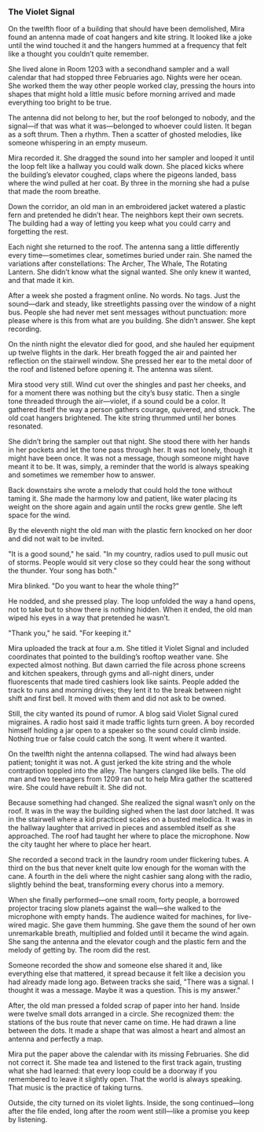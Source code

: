 ### The Violet Signal

On the twelfth floor of a building that should have been demolished, Mira found an antenna made of coat hangers and kite string. It looked like a joke until the wind touched it and the hangers hummed at a frequency that felt like a thought you couldn’t quite remember.

She lived alone in Room 1203 with a secondhand sampler and a wall calendar that had stopped three Februaries ago. Nights were her ocean. She worked them the way other people worked clay, pressing the hours into shapes that might hold a little music before morning arrived and made everything too bright to be true.

The antenna did not belong to her, but the roof belonged to nobody, and the signal—if that was what it was—belonged to whoever could listen. It began as a soft thrum. Then a rhythm. Then a scatter of ghosted melodies, like someone whispering in an empty museum.

Mira recorded it. She dragged the sound into her sampler and looped it until the loop felt like a hallway you could walk down. She placed kicks where the building’s elevator coughed, claps where the pigeons landed, bass where the wind pulled at her coat. By three in the morning she had a pulse that made the room breathe.

Down the corridor, an old man in an embroidered jacket watered a plastic fern and pretended he didn’t hear. The neighbors kept their own secrets. The building had a way of letting you keep what you could carry and forgetting the rest.

Each night she returned to the roof. The antenna sang a little differently every time—sometimes clear, sometimes buried under rain. She named the variations after constellations: The Archer, The Whale, The Rotating Lantern. She didn’t know what the signal wanted. She only knew it wanted, and that made it kin.

After a week she posted a fragment online. No words. No tags. Just the sound—dark and steady, like streetlights passing over the window of a night bus. People she had never met sent messages without punctuation: more please where is this from what are you building. She didn’t answer. She kept recording.

On the ninth night the elevator died for good, and she hauled her equipment up twelve flights in the dark. Her breath fogged the air and painted her reflection on the stairwell window. She pressed her ear to the metal door of the roof and listened before opening it. The antenna was silent.

Mira stood very still. Wind cut over the shingles and past her cheeks, and for a moment there was nothing but the city’s busy static. Then a single tone threaded through the air—violet, if a sound could be a color. It gathered itself the way a person gathers courage, quivered, and struck. The old coat hangers brightened. The kite string thrummed until her bones resonated.

She didn’t bring the sampler out that night. She stood there with her hands in her pockets and let the tone pass through her. It was not lonely, though it might have been once. It was not a message, though someone might have meant it to be. It was, simply, a reminder that the world is always speaking and sometimes we remember how to answer.

Back downstairs she wrote a melody that could hold the tone without taming it. She made the harmony low and patient, like water placing its weight on the shore again and again until the rocks grew gentle. She left space for the wind.

By the eleventh night the old man with the plastic fern knocked on her door and did not wait to be invited.

"It is a good sound," he said. "In my country, radios used to pull music out of storms. People would sit very close so they could hear the song without the thunder. Your song has both."

Mira blinked. "Do you want to hear the whole thing?"

He nodded, and she pressed play. The loop unfolded the way a hand opens, not to take but to show there is nothing hidden. When it ended, the old man wiped his eyes in a way that pretended he wasn’t.

"Thank you," he said. "For keeping it."

Mira uploaded the track at four a.m. She titled it Violet Signal and included coordinates that pointed to the building’s rooftop weather vane. She expected almost nothing. But dawn carried the file across phone screens and kitchen speakers, through gyms and all-night diners, under fluorescents that made tired cashiers look like saints. People added the track to runs and morning drives; they lent it to the break between night shift and first bell. It moved with them and did not ask to be owned.

Still, the city wanted its pound of rumor. A blog said Violet Signal cured migraines. A radio host said it made traffic lights turn green. A boy recorded himself holding a jar open to a speaker so the sound could climb inside. Nothing true or false could catch the song. It went where it wanted.

On the twelfth night the antenna collapsed. The wind had always been patient; tonight it was not. A gust jerked the kite string and the whole contraption toppled into the alley. The hangers clanged like bells. The old man and two teenagers from 1209 ran out to help Mira gather the scattered wire. She could have rebuilt it. She did not.

Because something had changed. She realized the signal wasn’t only on the roof. It was in the way the building sighed when the last door latched. It was in the stairwell where a kid practiced scales on a busted melodica. It was in the hallway laughter that arrived in pieces and assembled itself as she approached. The roof had taught her where to place the microphone. Now the city taught her where to place her heart.

She recorded a second track in the laundry room under flickering tubes. A third on the bus that never knelt quite low enough for the woman with the cane. A fourth in the deli where the night cashier sang along with the radio, slightly behind the beat, transforming every chorus into a memory.

When she finally performed—one small room, forty people, a borrowed projector tracing slow planets against the wall—she walked to the microphone with empty hands. The audience waited for machines, for live-wired magic. She gave them humming. She gave them the sound of her own unremarkable breath, multiplied and folded until it became the wind again. She sang the antenna and the elevator cough and the plastic fern and the melody of getting by. The room did the rest.

Someone recorded the show and someone else shared it and, like everything else that mattered, it spread because it felt like a decision you had already made long ago. Between tracks she said, "There was a signal. I thought it was a message. Maybe it was a question. This is my answer."

After, the old man pressed a folded scrap of paper into her hand. Inside were twelve small dots arranged in a circle. She recognized them: the stations of the bus route that never came on time. He had drawn a line between the dots. It made a shape that was almost a heart and almost an antenna and perfectly a map.

Mira put the paper above the calendar with its missing Februaries. She did not correct it. She made tea and listened to the first track again, trusting what she had learned: that every loop could be a doorway if you remembered to leave it slightly open. That the world is always speaking. That music is the practice of taking turns.

Outside, the city turned on its violet lights. Inside, the song continued—long after the file ended, long after the room went still—like a promise you keep by listening.


